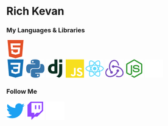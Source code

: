 # Rich Kevan

### My Languages & Libraries
<img src="./media/html5.svg" width="48"><br>
<img src="./media/css3.svg" width="48">
<img src="./media/python.svg" width="48">
<img src="./media/django.svg" width="48">
<img src="./media/javascript.svg" width="48">
<img src="./media/react.svg" width="48">
<img src="./media/redux.svg" width="48">
<img src="./media/nodedotjs.svg" width="48">
<img src="./media/express.svg" width="48">

### Follow Me
[<img src="./media/twitter.svg" width="48">](https://twitter.com/intent/follow?screen_name=richkevan)
[<img src="./media/twitch.svg" width="48">](https://www.twitch.tv/richkevan)
[<img src="./media/devdotto.svg" width="48">](https://dev.to/richkevan)
